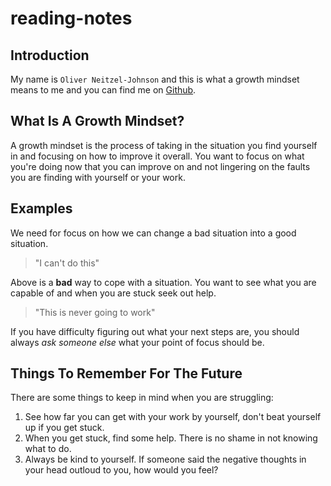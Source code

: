 # reading-notes

## Introduction

My name is `Oliver Neitzel-Johnson` and this is what a growth mindset means to me and you can find me on [Github](https://github.com/OliverNJ).

## What Is A Growth Mindset?

A growth mindset is the process of taking in the situation you find yourself in and focusing on how to improve it overall. You want to focus on what you're doing now that you can improve on and not lingering on the faults you are finding with yourself or your work.

## Examples

We need for focus on how we can change a bad situation into a good situation.

> "I can't do this"

Above is a **bad** way to cope with a situation. You want to see what you are capable of and when you are stuck seek out help.

> "This is never going to work"

If you have difficulty figuring out what your next steps are, you should always _ask someone else_ what your point of focus should be.

## Things To Remember For The Future

There are some things to keep in mind when you are struggling:

1. See how far you can get with your work by yourself, don't beat yourself up if you get stuck.
2. When you get stuck, find some help. There is no shame in not knowing what to do.
3. Always be kind to yourself. If someone said the negative thoughts in your head outloud to you, how would you feel?
